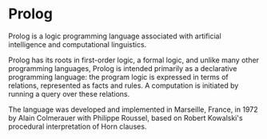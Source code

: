 # Prolog

Prolog is a logic programming language associated with artificial intelligence and computational linguistics.

Prolog has its roots in first-order logic, a formal logic, and unlike many other programming languages, Prolog is intended primarily as a declarative programming language: the program logic is expressed in terms of relations, represented as facts and rules. A computation is initiated by running a query over these relations.

The language was developed and implemented in Marseille, France, in 1972 by Alain Colmerauer with Philippe Roussel, based on Robert Kowalski's procedural interpretation of Horn clauses.

